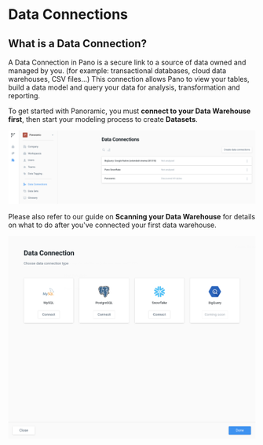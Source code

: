 # Data Connections

## What is a Data Connection?

A Data Connection in Pano is a secure link to a source of data owned and managed by you. \(for example: transactional databases, cloud data warehouses, CSV files...\) This connection allows Pano to view your tables, build a data model and query your data for analysis, transformation and reporting. 

To get started with Panoramic, you must **connect to your Data Warehouse first**, then start your modeling process to create **Datasets**.

![View your existing connections on the Data Connections page](../../.gitbook/assets/screen-shot-2020-10-24-at-12.13.46-pm.png)

Please also refer to our guide on **Scanning your Data Warehouse** for details on what to do after you've connected your first data warehouse.

![Click &quot;Create Data Connectiion&quot; to add a new connection](../../.gitbook/assets/screen-shot-2020-10-24-at-12.13.55-pm.png)

